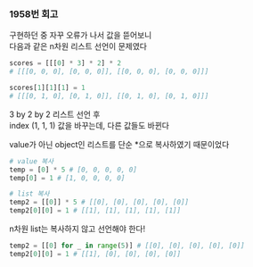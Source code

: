 ### **1958번 회고**


구현하던 중 자꾸 오류가 나서 값을 뜯어보니    
다음과 같은 n차원 리스트 선언이 문제였다  

```python
scores = [[[0] * 3] * 2] * 2
# [[[0, 0, 0], [0, 0, 0]], [[0, 0, 0], [0, 0, 0]]]

scores[1][1][1] = 1
# [[[0, 1, 0], [0, 1, 0]], [[0, 1, 0], [0, 1, 0]]]
```

3 by 2 by 2 리스트 선언 후  
index (1, 1, 1) 값을 바꾸는데, 다른 값들도 바뀐다  

value가 아닌 object인 리스트를 단순 *으로 복사하였기 때문이었다  
```python
# value 복사
temp = [0] * 5 # [0, 0, 0, 0, 0]
temp[0] = 1 # [1, 0, 0, 0, 0]

# list 복사
temp2 = [[0]] * 5 # [[0], [0], [0], [0], [0]]
temp2[0][0] = 1 # [[1], [1], [1], [1], [1]]
```

n차원 list는 복사하지 않고 선언해야 한다!  
```python
temp2 = [[0] for _ in range(5)] # [[0], [0], [0], [0], [0]]
temp2[0][0] = 1 # [[1], [0], [0], [0], [0]]
```